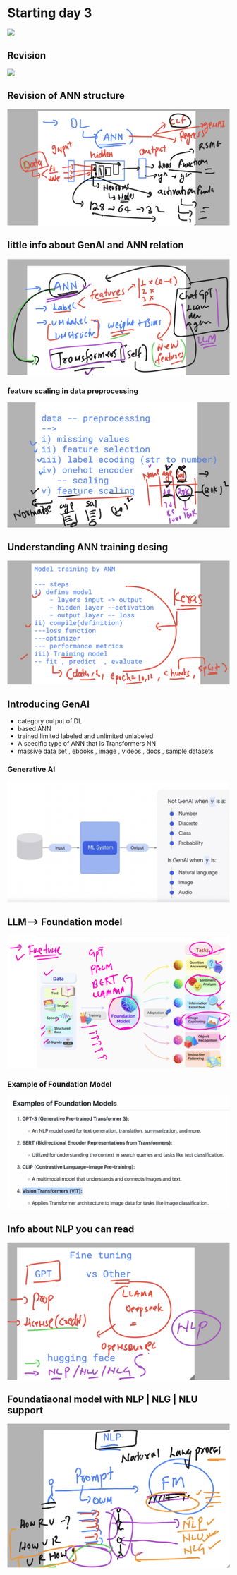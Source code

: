 # Starting day 3 

<img src="d3.png">

## Revision 

<img src="rev.png">

## Revision of ANN structure 

<img src="ann1.png">

## little info about GenAI and ANN relation 

<img src="ann2.png">

### feature scaling in data preprocessing 

<img src="ann3.png">

## Understanding ANN training desing 

<img src="ann4.png">

## Introducing GenAI 
- category output of DL 
- based ANN 
- trained limited labeled and unlimited unlabeled 
- A specific type of ANN that is Transformers NN 
- massive data set , ebooks , image , videos , docs , sample datasets 

### Generative AI 

<img src="gen1.png">

## LLM--> Foundation model 

<img src="fm1.png">

### Example of Foundation Model 

<img src="fm2.png">

## Info about NLP you can read

<img src="nlp.png">

## Foundatiaonal model with NLP | NLG | NLU support 

<img src="nlp1.png">